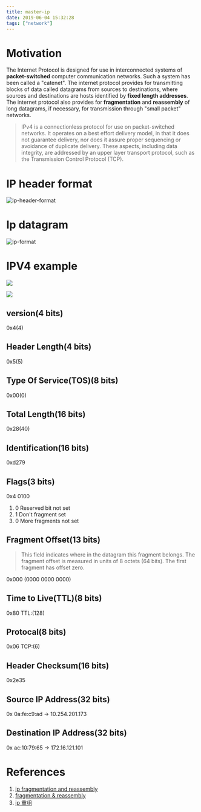 ```yaml
---
title: master-ip
date: 2019-06-04 15:32:28
tags: ["network"]
---
```

# Motivation
  The Internet Protocol is designed for use in interconnected systems of **packet-switched** computer communication networks.  Such a system has been called a "catenet".  The internet protocol provides for transmitting blocks of data called datagrams from sources to destinations, where sources and destinations are hosts identified by **fixed length addresses**.  The internet protocol also provides for **fragmentation** and **reassembly** of long datagrams, if necessary, for transmission through "small packet" networks.
> IPv4 is a connectionless protocol for use on packet-switched networks. It operates on a best effort delivery model, in that it does not guarantee delivery, nor does it assure proper sequencing or avoidance of duplicate delivery. These aspects, including data integrity, are addressed by an upper layer transport protocol, such as the Transmission Control Protocol (TCP).
# IP header format

  ![ip-header-format](https://gitee.com/stardustman/pictrues/raw/master/img/ip-header-format.png)
# Ip datagram

![ip-format](https://gitee.com/stardustman/pictrues/raw/master/img/ip-format.png)
# IPV4 example 

![](https://gitee.com/stardustman/pictrues/raw/master/img/ip-capture-wireshark.jpg)

![](https://gitee.com/stardustman/pictrues/raw/master/img/ip-capture-wireshark-example.png)
## version(4 bits)
0x4(4)
## Header Length(4 bits)
0x5(5)
## Type Of Service(TOS)(8 bits)
0x00(0)
## Total Length(16 bits)
0x28(40)
## Identification(16 bits)
0xd279
## Flags(3 bits)
0x4 0100
1. 0 Reserved bit not set
2. 1 Don't fragment set
3. 0 More fragments not set

## Fragment Offset(13 bits)
> This field indicates where in the datagram this fragment belongs.
> The fragment offset is measured in units of 8 octets (64 bits). The
first fragment has offset zero.

0x000 (0000 0000 0000)
## Time to Live(TTL)(8 bits)
0x80 TTL:(128)
## Protocal(8 bits)
0x06 TCP:(6)
## Header Checksum(16 bits)
0x2e35
## Source IP Address(32 bits)
0x 0a:fe:c9:ad -> 10.254.201.173
## Destination IP Address(32 bits)
0x ac:10:79:65 -> 172.16.121.101



# References
1. [ip fragmentation and reassembly](http://user.it.uu.se/~rmg/teaching/IP.pdf)
2. [fragmentation & reassembly](https://en.m.wikipedia.org/wiki/IPv4#Fragmentation_and_reassembly)
3. [ip 重组](https://mp.weixin.qq.com/s/ifZk5Ox9cnixq1ZxgwFBSw)

  
